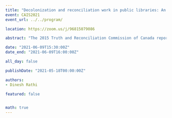 ```yaml
---
title: "Decolonization and reconciliation work in public libraries: An analysis of strategic plans"
event: CAIS2021
event_url: ../../program/

location: https://zoom.us/j/96815079086

abstract: "The 2015 Truth and Reconciliation Commission of Canada report provides valuable guidance and critical foundation on decolonization and reconciliation in Canada. Public institutions including universities and libraries have affirmed their commitment towards reconciliation and decolonization by undertaking initiatives and establishing both short- and long-term goals. This research examines strategic plans posted on the organizational websites of nine Canadian public library systems operating in cities with significant Indigenous population. The findings suggest that different library systems made varying levels of explicit and/or implicit commitment towards reconciliation and decolonization."

date: "2021-06-09T15:30:00Z"
date_end: "2021-06-09T16:00:00Z"

all_day: false

publishDate: "2021-05-18T00:00:00Z"

authors:
- Dinesh Rathi

featured: false


math: true
---
```

